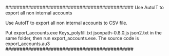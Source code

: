 #############################################
Use AutoIT to export all non internal accounts

Use AutoIT to export all non internal accounts to CSV file. 

Put export_accounts.exe Keys_polyfill.txt jsonpath-0.8.0.js json2.txt in the same folder, then run export_accounts.exe. The source code is export_accounts.au3
#############################################
